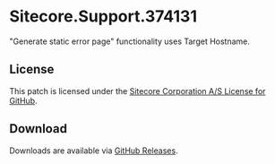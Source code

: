 # Sitecore.Support.374131
&quot;Generate static error page&quot; functionality uses Target Hostname.

## License  
This patch is licensed under the [Sitecore Corporation A/S License for GitHub](https://github.com/sitecoresupport/Sitecore.Support.374131/blob/master/LICENSE).  

## Download  
Downloads are available via [GitHub Releases](https://github.com/sitecoresupport/Sitecore.Support.374131/releases).  
